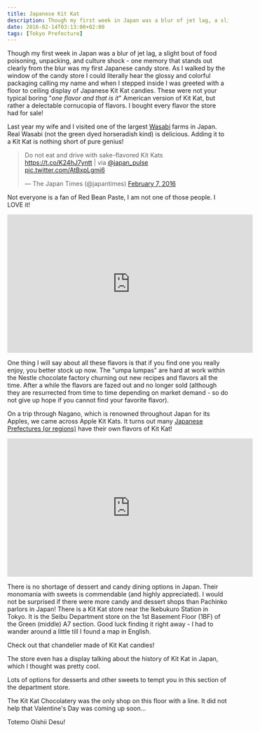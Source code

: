 ```yaml
---
title: Japanese Kit Kat
description: Though my first week in Japan was a blur of jet lag, a slight bout of food poisoning, and culture shock - one memory that stood out were the Kit Kat...
date: 2016-02-14T03:13:00+02:00
tags: [Tokyo Prefecture]
---
```

<div class="text-lg mt-2">
<p class="mb-2">Though my first week in Japan was a blur of jet lag, a slight bout of food poisoning, unpacking, and culture shock - one memory that stands out clearly from the blur was my first Japanese candy store. As I walked by the window of the candy store I could literally hear the glossy and colorful packaging calling my name and when I stepped inside I was greeted with a floor to ceiling display of Japanese Kit Kat candies. These were not your typical boring "<em>one flavor and that is it</em>" American version of Kit Kat, but rather a delectable cornucopia of flavors. I bought every flavor the store had for sale!</p>

<p class="mt-2 mb-2">Last year my wife and I visited one of the largest <a href="https://www.fallfishtenkara.com/photobucket/" target="_blank" rel="noopener" class="text-red-500 hover:bg-red-500 hover:text-white">Wasabi</a> farms in Japan. Real Wasabi (not the green dyed horseradish kind) is delicious. Adding it to a Kit Kat is nothing short of pure genius!</p>

<blockquote class="twitter-tweet tw-align-center" data-lang="en">
<p class="mt-2 mb-2">Do not eat and drive with sake-flavored Kit Kats <a href="https://t.co/K24hJ7yntt">https://t.co/K24hJ7yntt</a> | via <a href="https://twitter.com/japan_pulse" target="_blank" rel="noopener noreferrer" class="text-red-500 hover:bg-red-500 hover:text-white">@japan_pulse</a> <a href="https://t.co/AtBxpLgmj6">pic.twitter.com/AtBxpLgmj6</a></p>
— The Japan Times (@japantimes) <a href="https://twitter.com/japantimes/status/696128909167980545" target="_blank" rel="noopener noreferrer" class="text-red-500 hover:bg-red-500 hover:text-white">February 7, 2016</a></blockquote>
<script src="//platform.twitter.com/widgets.js" async="" charset="utf-8"></script>

<p class="mt-2 mb-2">Not everyone is a fan of Red Bean Paste, I am not one of those people. I LOVE it!</p>

<div style="text-align: center;"><iframe src="https://www.youtube.com/embed/eGsqlEW-uC0?rel=0" width="560" height="315" frameborder="0" allowfullscreen="allowfullscreen"></iframe></div>

<p class="mt-2 mb-2">One thing I will say about all these flavors is that if you find one you really enjoy, you better stock up now. The "umpa lumpas" are hard at work within the Nestle chocolate factory churning out new recipes and flavors all the time. After a while the flavors are fazed out and no longer sold (although they are resurrected from time to time depending on market demand - so do not give up hope if you cannot find your favorite flavor).</p>

<p class="mt-2 mb-2">On a trip through Nagano, which is renowned throughout Japan for its Apples, we came across Apple Kit Kats. It turns out many <a href="https://mykitkats.wordpress.com/2013/02/17/japanese-kit-kats-regional-collection-%E6%97%A5%E6%9C%AC%E5%9B%BD%E3%82%AD%E3%83%83%E3%83%88%E3%82%AB%E3%83%83%E3%83%88%E5%91%B3%E9%81%8A%E8%A8%98/" target="_blank" rel="noopener" class="text-red-500 hover:bg-red-500 hover:text-white">Japanese Prefectures (or regions)</a> have their own flavors of Kit Kat!</p>

<div style="text-align:center"><iframe width="560" height="315" src="https://www.youtube.com/embed/A9H47LGsy7A?rel=0" frameborder="0" allowfullscreen></iframe></div>

<p class="mt-2 mb-2">There is no shortage of dessert and candy dining options in Japan. Their monomania with sweets is commendable (and highly appreciated). I would not be surprised if there were more candy and dessert shops than Pachinko parlors in Japan! There is a Kit Kat store near the Ikebukuro Station in Tokyo. It is the Seibu Department store on the 1st Basement Floor (1BF) of the Green (middle) A7 section. Good luck finding it right away - I had to wander around a little till I found a map in English.</p>

<p class="mt-2 mb-2">Check out that chandelier made of Kit Kat candies!</p>

<p class="mt-2 mb-2">The store even has a display talking about the history of Kit Kat in Japan, which I thought was pretty cool.</p>

<p class="mt-2 mb-2">Lots of options for desserts and other sweets to tempt you in this section of the department store.</p>

<p class="mt-2 mb-2">The Kit Kat Chocolatery was the only shop on this floor with a line. It did not help that Valentine's Day was coming up soon...</p>

<p class="mt-2 mb-2">Totemo Oishii Desu!</p>

<img class="w-8/12 rounded-lg shadow-lg mx-auto" src="" alt="" />
</div>
